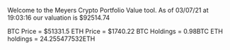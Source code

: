 Welcome to the Meyers Crypto Portfolio Value tool. 
As of 03/07/21 at 19:03:16 our valuation is $92514.74 

BTC Price = $51331.5
 ETH Price = $1740.22
BTC Holdings = 0.98BTC
 ETH holdings = 24.255477532ETH 
